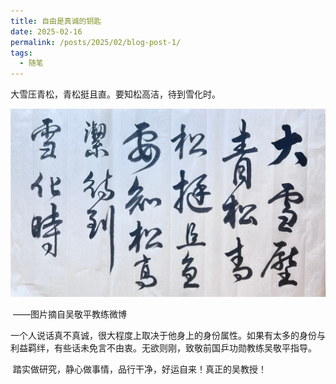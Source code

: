 ```yaml
---
title: 自由是真诚的钥匙
date: 2025-02-16
permalink: /posts/2025/02/blog-post-1/
tags:
  - 随笔
---
```


大雪压青松，青松挺且直。要知松高洁，待到雪化时。

![大雪压青松](https://github.com/kuangzhou/kuangzhou.github.io/blob/master/_posts/%E5%A4%A7%E9%9B%AA%E5%8E%8B%E9%9D%92%E6%9D%BE.jpg)

​                                                                                                                                                                                     ——图片摘自吴敬平教练微博

​         一个人说话真不真诚，很大程度上取决于他身上的身份属性。如果有太多的身份与利益羁绊，有些话未免言不由衷。无欲则刚，致敬前国乒功勋教练吴敬平指导。

​        踏实做研究，静心做事情，品行干净，好运自来！真正的吴教授！

